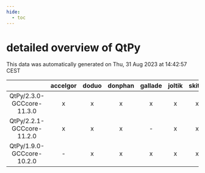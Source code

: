 ```yaml
---
hide:
  - toc
---
```


detailed overview of QtPy
=========================


This data was automatically generated on Thu, 31 Aug 2023 at 14:42:57 CEST  

| |accelgor|doduo|donphan|gallade|joltik|skitty|swalot|victini|
| :---: | :---: | :---: | :---: | :---: | :---: | :---: | :---: | :---: |
|QtPy/2.3.0-GCCcore-11.3.0|x|x|x|x|x|x|x|x|
|QtPy/2.2.1-GCCcore-11.2.0|x|x|x|-|x|x|x|x|
|QtPy/1.9.0-GCCcore-10.2.0|-|x|x|x|x|x|x|x|
